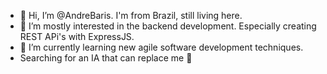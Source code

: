 - 👋 Hi, I’m @AndreBaris. I'm from Brazil, still living here. 
- 👀 I’m mostly interested in the backend development. Especially creating REST APi's with ExpressJS.
- 🌱 I’m currently learning new agile software development techniques.
- Searching for an IA that can replace me 🤔


